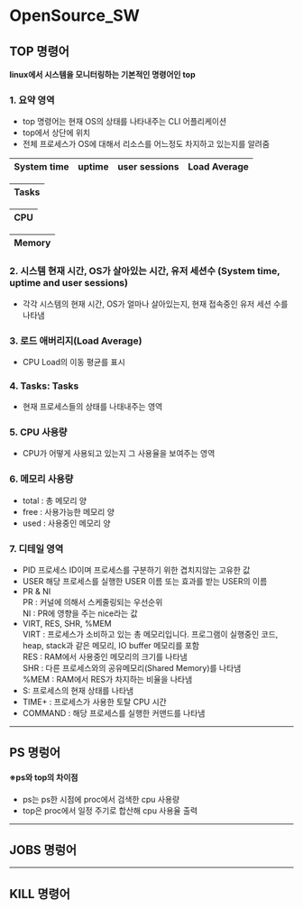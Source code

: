 # OpenSource_SW

 ## TOP 명령어
 **linux에서 시스템을 모니터링하는 기본적인 명령어인 top**
 
 ### 1. 요약 영역
 * top 명령어는 현재 OS의 상태를 나타내주는 CLI 어플리케이션
 * top에서 상단에 위치
 * 전체 프로세스가 OS에 대해서 리소스를 어느정도 차지하고 있는지를 알려줌

| System time | uptime | user sessions | Load Average |
|---|---|---|---|

| Tasks |
|---|

| CPU |
|---|

| Memory |
|---|
   
 ### 2. 시스템 현재 시간, OS가 살아있는 시간, 유저 세션수 (System time, uptime and user sessions)
 * 각각 시스템의 현재 시간, OS가 얼마나 살아있는지, 현재 접속중인 유저 세션 수를 나타냄

 ### 3. 로드 애버리지(Load Average)
 * CPU Load의 이동 평균를 표시
 
 ### 4. Tasks: Tasks
 * 현재 프로세스들의 상태를 나태내주는 영역
 
 ### 5. CPU 사용량
 *  CPU가 어떻게 사용되고 있는지 그 사용율을 보여주는 영역
   
 ### 6. 메모리 사용량
 * total : 총 메모리 양
 * free : 사용가능한 메모리 양
 * used : 사용중인 메모리 양
   
 ### 7. 디테일 영역
 * PID 프로세스 ID이며 프로세스를 구분하기 위한 겹치지않는 고유한 값
 * USER 해당 프로세스를 실행한 USER 이름 또는 효과를 받는 USER의 이름
 * PR & NI    
    PR : 커널에 의해서 스케줄링되는 우선순위  
    NI : PR에 영향을 주는 nice라는 값     
 * VIRT, RES, SHR, %MEM    
     VIRT : 프로세스가 소비하고 있는 총 메모리입니다. 프로그램이 실행중인 코드, heap, stack과 같은 메모리, IO buffer 메모리를 포함  
     RES : RAM에서 사용중인 메모리의 크기를 나타냄  
     SHR : 다른 프로세스와의 공유메모리(Shared Memory)를 나타냄    
     %MEM : RAM에서 RES가 차지하는 비율을 나타냄  
 * S: 프로세스의 현재 상태를 나타냄  
 * TIME+ : 프로세스가 사용한 토탈 CPU 시간  
 * COMMAND : 해당 프로세스를 실행한 커맨드를 나타냄
--------------------------------
 ## PS 명렁어 


#### ※ps와 top의 차이점  
- ps는 ps한 시점에 proc에서 검색한 cpu 사용량  
- top은 proc에서 일정 주기로 합산해 cpu 사용율 출력
 --------------------------
 ## JOBS 명렁어


 
 ----------------------------
 ## KILL 명령어 


 
